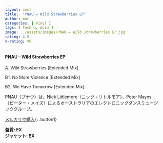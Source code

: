 ```yaml
---
layout: post
title:  "PNAU – Wild Strawberries EP"
author: mmr
categories: [ Vinyl ]
tags: [ Techno, Acid ]
image: ../assets/images/PNAU – Wild Strawberries EP.jpg
rating: 4.5
v-rating: VG
---
```


#### PNAU – Wild Strawberries EP

A. Wild Strawberries [Extended Mix]

B1. No More Violence [Extended Mix]

B2. We Have Tomorrow [Extended Mix]

PNAU（プナウ）は、Nick Littlemore（ニック・リトルモア）、Peter Mayes（ピーター・メイズ）によるオーストラリアのエレクトロニックダンスミュージックグループ。

[メルカリで購入](https://jp.mercari.com/item/m56119602273?afid=6142608987){: .button1}

<div class="mt-4 mb-4 d-flex align-items-center">
<strong class="mr-1">盤質: EX</strong>
</div>
<div class="mt-4 mb-4 d-flex align-items-center">
<strong class="mr-1">ジャケット: EX</strong>
</div>
